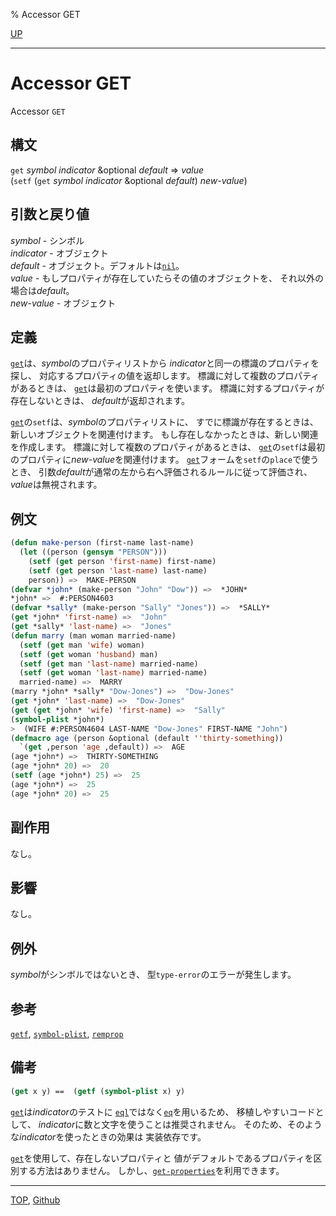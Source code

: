 % Accessor GET

[UP](10.2.html)  

---

# Accessor **GET**


Accessor `GET`


## 構文

`get` *symbol* *indicator* &optional *default* => *value*  
(`setf` (`get` *symbol* *indicator* &optional *default*) *new-value*)


## 引数と戻り値

*symbol* - シンボル  
*indicator* - オブジェクト  
*default* - オブジェクト。デフォルトは[`nil`](5.3.nil-variable.html)。  
*value* - もしプロパティが存在していたらその値のオブジェクトを、
それ以外の場合は*default*。  
*new-value* - オブジェクト


## 定義

[`get`](10.2.get.html)は、*symbol*のプロパティリストから
*indicator*と同一の標識のプロパティを探し、
対応するプロパティの値を返却します。
標識に対して複数のプロパティがあるときは、
[`get`](10.2.get.html)は最初のプロパティを使います。
標識に対するプロパティが存在しないときは、
*default*が返却されます。

[`get`](10.2.get.html)の`setf`は、*symbol*のプロパティリストに、
すでに標識が存在するときは、
新しいオブジェクトを関連付けます。
もし存在しなかったときは、新しい関連を作成します。
標識に対して複数のプロパティがあるときは、
[`get`](10.2.get.html)の`setf`は最初のプロパティに*new-value*を関連付けます。
[`get`](10.2.get.html)フォームを`setf`の`place`で使うとき、
引数*default*が通常の左から右へ評価されるルールに従って評価され、
*value*は無視されます。


## 例文

```lisp
(defun make-person (first-name last-name)
  (let ((person (gensym "PERSON")))
    (setf (get person 'first-name) first-name)
    (setf (get person 'last-name) last-name)
    person)) =>  MAKE-PERSON
(defvar *john* (make-person "John" "Dow")) =>  *JOHN*
*john* =>  #:PERSON4603
(defvar *sally* (make-person "Sally" "Jones")) =>  *SALLY*
(get *john* 'first-name) =>  "John"
(get *sally* 'last-name) =>  "Jones"
(defun marry (man woman married-name)
  (setf (get man 'wife) woman)
  (setf (get woman 'husband) man)
  (setf (get man 'last-name) married-name)
  (setf (get woman 'last-name) married-name)
  married-name) =>  MARRY
(marry *john* *sally* "Dow-Jones") =>  "Dow-Jones"
(get *john* 'last-name) =>  "Dow-Jones"
(get (get *john* 'wife) 'first-name) =>  "Sally"
(symbol-plist *john*)
>  (WIFE #:PERSON4604 LAST-NAME "Dow-Jones" FIRST-NAME "John")
(defmacro age (person &optional (default ''thirty-something)) 
  `(get ,person 'age ,default)) =>  AGE
(age *john*) =>  THIRTY-SOMETHING
(age *john* 20) =>  20
(setf (age *john*) 25) =>  25
(age *john*) =>  25
(age *john* 20) =>  25
```


## 副作用

なし。


## 影響

なし。


## 例外

*symbol*がシンボルではないとき、
型`type-error`のエラーが発生します。


## 参考

[`getf`](14.2.getf.html),
[`symbol-plist`](10.2.symbol-plist.html),
[`remprop`](10.2.remprop.html)


## 備考

```lisp
(get x y) ==  (getf (symbol-plist x) y)
```

[`get`](10.2.get.html)は*indicator*のテストに
[`eql`](5.3.eql-function.html)ではなく[`eq`](5.3.eq.html)を用いるため、
移植しやすいコードとして、
*indicator*に数と文字を使うことは推奨されません。
そのため、そのような*indicator*を使ったときの効果は
実装依存です。

[`get`](10.2.get.html)を使用して、存在しないプロパティと
値がデフォルトであるプロパティを区別する方法はありません。
しかし、[`get-properties`](14.2.get-properties.html)を利用できます。


---
[TOP](index.html),  [Github](https://github.com/nptcl/npt-japanese)

